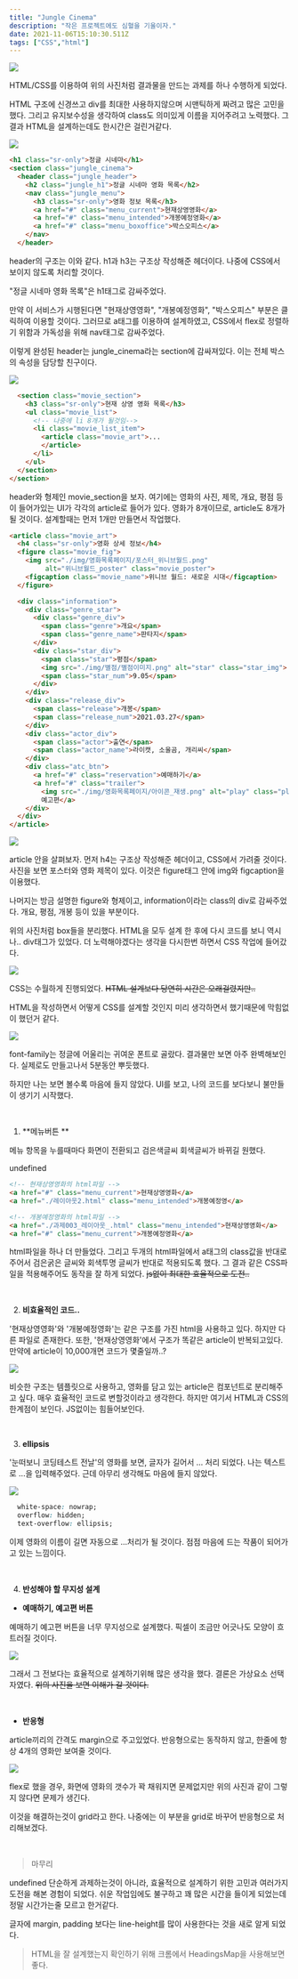 ```yaml
---
title: "Jungle Cinema"
description: "작은 프로젝트에도 심혈을 기울이자."
date: 2021-11-06T15:10:30.511Z
tags: ["CSS","html"]
---
```

![](/images/a91f9bd0-1db9-4190-872a-510d8a82dc2c-__1_(1).png) 

HTML/CSS를 이용하여 위의 사진처럼 결과물을 만드는 과제를 하나 수행하게 되었다.

HTML 구조에 신경쓰고 div를 최대한 사용하지않으며 시맨틱하게 짜려고 많은 고민을 했다. 그리고 유지보수성을 생각하여 class도 의미있게 이름을 지어주려고 노력했다. 그 결과 HTML을 설계하는데도 한시간은 걸린거같다.

![](/images/c3cb951c-6373-4161-bc6b-8cc6b546f604-image.png)

```html
<h1 class="sr-only">정글 시네마</h1>
<section class="jungle_cinema">
  <header class="jungle_header">
    <h2 class="jungle_h1">정글 시네마 영화 목록</h2>
    <nav class="jungle_menu">
      <h3 class="sr-only">영화 정보 목록</h3>
      <a href="#" class="menu_current">현재상영영화</a>
      <a href="#" class="menu_intended">개봉예정영화</a>
      <a href="#" class="menu_boxoffice">박스오피스</a>
    </nav>
  </header>
```

header의 구조는 이와 같다. h1과 h3는 구조상 작성해준 헤더이다. 나중에 CSS에서 보이지 않도록 처리할 것이다. 

"정글 시네마 영화 목록"은 h1태그로 감싸주었다. 

만약 이 서비스가 시행된다면 "현재상영영화", "개봉예정영화", "박스오피스" 부분은 클릭하여 이용할 것이다. 그러므로 a태그를 이용하여 설계하였고, CSS에서 flex로 정렬하기 위함과 가독성을 위해 nav태그로 감싸주었다.

이렇게 완성된 header는 jungle_cinema라는 section에 감싸져있다. 이는 전체 박스의 속성을 담당할 친구이다.

![](/images/7425fdda-0b1a-4318-85a9-b3892f38c393-image.png)

```html
  <section class="movie_section">
    <h3 class="sr-only">현재 상영 영화 목록</h3>
    <ul class="movie_list">
      <!-- 나중에 li 8개가 될것임-->
      <li class="movie_list_item">
        <article class="movie_art">...
        </article>
      </li>
    </ul>
  </section>
</section>
```

header와 형제인 movie_section을 보자. 여기에는 영화의 사진, 제목, 개요, 평점 등이 들어가있는 UI가 각각의 article로 들어가 있다. 영화가 8개이므로, article도 8개가 될 것이다. 설계할때는 먼저 1개만 만들면서 작업했다.

```html
<article class="movie_art">
  <h4 class="sr-only">영화 상세 정보</h4>
  <figure class="movie_fig">
    <img src="./img/영화목록페이지/포스터_위니브월드.png" 
         alt="위니브월드_poster" class="movie_poster">
    <figcaption class="movie_name">위니브 월드: 새로운 시대</figcaption>
  </figure>

  <div class="information">
    <div class="genre_star">
      <div class="genre_div">
        <span class="genre">개요</span>
        <span class="genre_name">판타지</span>
      </div>
      <div class="star_div">
        <span class="star">평점</span>
        <img src="./img/별점/별점이미지.png" alt="star" class="star_img">
        <span class="star_num">9.05</span>
      </div>
    </div>
    <div class="release_div">
      <span class="release">개봉</span>
      <span class="release_num">2021.03.27</span>
    </div>
    <div class="actor_div">
      <span class="actor">출연</span>
      <span class="actor_name">라이캣, 소울곰, 개리씨</span>
    </div>
    <div class="atc_btn">                       
      <a href="#" class="reservation">예매하기</a>
      <a href="#" class="trailer">
        <img src="./img/영화목록페이지/아이콘_재생.png" alt="play" class="play_icon">
        예고편</a>
    </div>
  </div>
</article>
```

![](/images/e822e3a1-0760-4c63-b5e3-7c55d9ecfa76-image.png)

article 안을 살펴보자. 먼저 h4는 구조상 작성해준 헤더이고, CSS에서 가려줄 것이다. 사진을 보면 포스터와 영화 제목이 있다. 이것은 figure태그 안에 img와 figcaption을 이용했다. 

나머지는 방금 설명한 figure와 형제이고, information이라는 class의 div로 감싸주었다. 개요, 평점, 개봉 등이 있을 부분이다.

위의 사진처럼 box들을 분리했다. HTML을 모두 설계 한 후에 다시 코드를  보니 역시나.. div태그가 있었다. 더 노력해야겠다는 생각을 다시한번 하면서 CSS 작업에 들어갔다.
 
![](/images/8846e26a-98dc-412d-8f3c-9642afbf4cf1-image.png)
 
CSS는 수월하게 진행되었다. ~~HTML 설계보다 당연히 시간은 오래걸렸지만..~~

HTML을 작성하면서 어떻게 CSS를 설계할 것인지 미리 생각하면서 했기때문에 막힘없이 했던거 같다.

 ![](/images/1fa2b3e6-839e-4322-bd51-5007446cac60-image.png)

 font-family는 정글에 어울리는 귀여운 폰트로 골랐다. 결과물만 보면 아주 완벽해보인다. 실제로도 만들고나서 5분동안 뿌듯했다.
 
하지만 나는 보면 볼수록 마음에 들지 않았다. UI를 보고, 나의 코드를 보다보니 불만들이 생기기 시작했다.
 
 <br>

1. **메뉴버튼 **

메뉴 항목을 누를때마다 화면이 전환되고 검은색글씨 회색글씨가 바뀌길 원했다. 

 undefined
 
```html
<!-- 현재상영영화의 html파일 -->
<a href="#" class="menu_current">현재상영영화</a>
<a href="./레이아웃2.html" class="menu_intended">개봉예정영</a>

<!-- 개봉예정영화의 html파일 -->
<a href="./과제003_레이아웃_.html" class="menu_intended">현재상영영화</a>
<a href="#" class="menu_current">개봉예정영화</a>
```

html파일을 하나 더 만들었다. 그리고 두개의 html파일에서 a태그의 class값을 반대로 주어서 검은굵은 글씨와 회색투명 글씨가 반대로 적용되도록 했다. 그 결과 같은 CSS파일을 적용해주어도 동작을 잘 하게 되었다. 
~~js없이 최대한 효율적으로 도전..~~
 
 <br>

 2. **비효율적인 코드..**

'현재상영영화'와 '개봉예정영화'는 같은 구조를 가진 html을 사용하고 있다. 하지만 다른 파일로 존재한다. 또한, '현재상영영화'에서 구조가 똑같은 article이 반복되고있다. 만약에 article이 10,000개면 코드가 몇줄일까..? 

 <img src="https://media.vlpt.us/images/gbsjms/post/8b6573c8-3558-4a24-a709-1f33e2e15a18/js.jpeg" />
 
비슷한 구조는 템플릿으로 사용하고, 영화를 담고 있는 article은 컴포넌트로 분리해주고 싶다. 매우 효율적인 코드로 변할것이라고 생각한다. 하지만 여기서 HTML과 CSS의 한계점이 보인다. JS없이는 힘들어보인다.
 
<br>

3. **ellipsis**

'눈떠보니 코딩테스트 전날'의 영화를 보면, 글자가 길어서 ... 처리 되었다. 나는 텍스트로 ...을 입력해주었다. 근데 아무리 생각해도 마음에 들지 않았다.

![](/images/8edcbea3-5150-4c9d-be71-0b38eafb19ae-image.png)

```css
  white-space: nowrap;
  overflow: hidden;
  text-overflow: ellipsis;
```

이제 영화의 이름이 길면 자동으로 ...처리가 될 것이다. 점점 마음에 드는 작품이 되어가고 있는 느낌이다.

<br>

4. **반성해야 할 무지성 설계**

* **예매하기, 예고편 버튼**

예매하기 예고편 버튼을 너무 무지성으로 설계했다. 픽셀이 조금만 어긋나도 모양이 흐트러질 것이다.

![](/images/3ef55b17-b1d9-44cd-a261-fbcb7ec2aa2c-image.png)


 그래서 그 전보다는 효율적으로 설계하기위해 많은 생각을 했다. 결론은 가상요소 선택자였다. 
~~위의 사진을 보면 이해가 갈 것이다.~~
 
 <br>

* **반응형**

article끼리의 간격도 margin으로 주고있었다. 반응형으로는 동작하지 않고, 한줄에 항상 4개의 영화만 보여줄 것이다. 

![](/images/7ecd6687-ea1e-4e49-9008-0ac72ca12420-image.png)

flex로 했을 경우, 화면에 영화의 갯수가 꽉 채워지면 문제없지만 위의 사진과 같이 그렇지 않다면 문제가 생긴다.

이것을 해결하는것이 grid라고 한다. 나중에는 이 부분을 grid로 바꾸어 반응형으로 처리해보겠다.
 
 <br>


> 마무리


undefined
단순하게 과제하는것이 아니라, 효율적으로 설계하기 위한 고민과 여러가지 도전을 해본 경험이 되었다. 쉬운 작업임에도 불구하고 꽤 많은 시간을 들이게 되었는데 정말 시간가는줄 모르고 한거같다.

글자에 margin, padding 보다는 line-height를 많이 사용한다는 것을 새로 알게 되었다.
 
>HTML을 잘 설계했는지 확인하기 위해 크롬에서 HeadingsMap을 사용해보면 좋다.
 